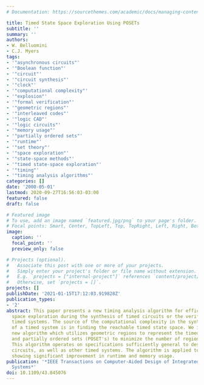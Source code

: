 ```yaml
---
# Documentation: https://sourcethemes.com/academic/docs/managing-content/

title: Timed State Space Exploration Using POSETs
subtitle: ''
summary: ''
authors:
- W. Belluomini
- C.J. Myers
tags:
- '"asynchronous circuits"'
- '"Boolean function"'
- '"circuit"'
- '"circuit synthesis"'
- '"clock"'
- '"computational complexity"'
- '"explosion"'
- '"formal verification"'
- '"geometric regions"'
- '"interleaved codes"'
- '"logic CAD"'
- '"logic circuits"'
- '"memory usage"'
- '"partially ordered sets"'
- '"runtime"'
- '"set theory"'
- '"space exploration"'
- '"state-space methods"'
- '"timed state-space exploration"'
- '"timing"'
- '"timing analysis algorithms"'
categories: []
date: '2000-05-01'
lastmod: 2020-09-27T16:56:03-03:00
featured: false
draft: false

# Featured image
# To use, add an image named `featured.jpg/png` to your page's folder.
# Focal points: Smart, Center, TopLeft, Top, TopRight, Left, Right, BottomLeft, Bottom, BottomRight.
image:
  caption: ''
  focal_point: ''
  preview_only: false

# Projects (optional).
#   Associate this post with one or more of your projects.
#   Simply enter your project's folder or file name without extension.
#   E.g. `projects = ["internal-project"]` references `content/project/deep-learning/index.md`.
#   Otherwise, set `projects = []`.
projects: []
publishDate: '2021-01-15T17:12:03.919828Z'
publication_types:
- '2'
abstract: This paper presents a new timing analysis algorithm for efficient state
  space exploration during the synthesis of timed circuits or the verification of
  timed systems. The source of the computational complexity in the synthesis or verification
  of a timed system is in finding the reachable timed state space. We introduce a
  new algorithm which utilizes geometric regions to represent the timed state space
  and partially ordered sets (POSET's) to minimize the number of regions necessary.
  This algorithm operates on specifications sufficiently general to describe practical
  circuits, as well as other timed systems. The algorithm is applied to several examples
  showing significant improvement in runtime and memory usage.
publication: '*IEEE Transactions on Computer-Aided Design of Integrated Circuits and
  Systems*'
doi: 10.1109/43.845076
---
```

